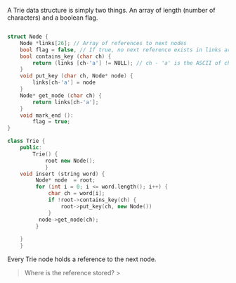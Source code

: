 A Trie data structure is simply two things. An array of length (number of characters) and a boolean flag.

```cpp

struct Node {
	Node *links[26]; // Array of references to next nodes 
	bool flag = false, // If true, no next reference exists in links array. 
	bool contains_key (char ch) {
		return (links [ch-'a'] != NULL); // ch - 'a' is the ASCII of char ch minus start -> 'a'. This gives you point in the array
	}
	void put_key (char ch, Node* node) {
		links[ch-'a'] = node
	}
	Node* get_node (char ch) {
		return links[ch-'a'];
	}
	void mark_end ():
		flag = true;
}

class Trie {
    public:
	    Trie() {
			root new Node();
			}
	void insert (string word) {
		 Node* node  = root;
		 for (int i = 0; i <= word.length(); i++) {
			 char ch = word[i];
			 if !root->contains_key(ch) {
				 root->put_key(ch, new Node())
			 }
		  node->get_node(ch);
		 }
	
    }
    }
```

Every Trie node holds a reference to the next node.

> Where is the reference stored? > 
